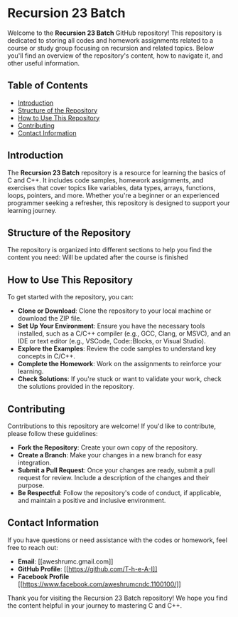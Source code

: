 # Recursion 23 Batch

Welcome to the **Recursion 23 Batch** GitHub repository! This repository is dedicated to storing all codes and homework assignments related to a course or study group focusing on recursion and related topics. Below you'll find an overview of the repository's content, how to navigate it, and other useful information.

## Table of Contents
- [Introduction](#introduction)
- [Structure of the Repository](#structure-of-the-repository)
- [How to Use This Repository](#how-to-use-this-repository)
- [Contributing](#contributing)
- [Contact Information](#contact-information)

## Introduction
The **Recursion 23 Batch** repository is a resource for learning the basics of C and C++. It includes code samples, homework assignments, and exercises that cover topics like variables, data types, arrays, functions, loops, pointers, and more. Whether you're a beginner or an experienced programmer seeking a refresher, this repository is designed to support your learning journey.

## Structure of the Repository
The repository is organized into different sections to help you find the content you need:
Will be updated after the course is finished

## How to Use This Repository
To get started with the repository, you can:
- **Clone or Download**: Clone the repository to your local machine or download the ZIP file.
- **Set Up Your Environment**: Ensure you have the necessary tools installed, such as a C/C++ compiler (e.g., GCC, Clang, or MSVC), and an IDE or text editor (e.g., VSCode, Code::Blocks, or Visual Studio).
- **Explore the Examples**: Review the code samples to understand key concepts in C/C++.
- **Complete the Homework**: Work on the assignments to reinforce your learning.
- **Check Solutions**: If you're stuck or want to validate your work, check the solutions provided in the repository.

## Contributing
Contributions to this repository are welcome! If you'd like to contribute, please follow these guidelines:

- **Fork the Repository**: Create your own copy of the repository.
- **Create a Branch**: Make your changes in a new branch for easy integration.
- **Submit a Pull Request**: Once your changes are ready, submit a pull request for review. Include a description of the changes and their purpose.
- **Be Respectful**: Follow the repository's code of conduct, if applicable, and maintain a positive and inclusive environment.

## Contact Information
If you have questions or need assistance with the codes or homework, feel free to reach out:

- **Email**: [[aweshrumc.gmail.com]]
- **GitHub Profile**: [[https://github.com/T-h-e-A-I]]
- **Facebook Profile** [[https://www.facebook.com/aweshrumcndc.1100100/]]

Thank you for visiting the Recursion 23 Batch repository! We hope you find the content helpful in your journey to mastering C and C++.
